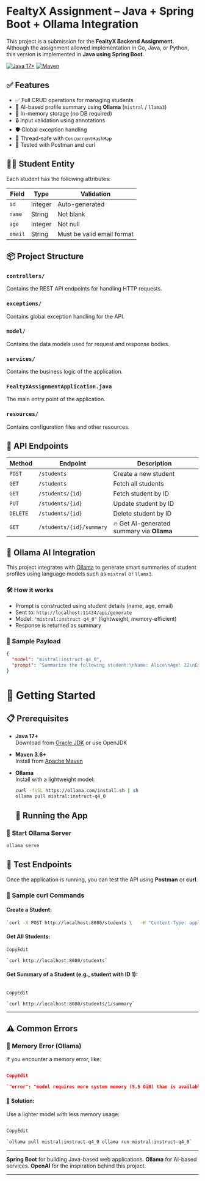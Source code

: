 # FealtyX Assignment – Java + Spring Boot + Ollama Integration

This project is a submission for the **FealtyX Backend Assignment**.  
Although the assignment allowed implementation in Go, Java, or Python, this version is implemented in **Java using Spring Boot**.

[![Java 17+](https://img.shields.io/badge/Java-17%2B-blue.svg)](https://www.oracle.com/java/technologies/javase-jdk17-downloads.html)
[![Maven](https://img.shields.io/badge/Maven-3.6%2B-blue.svg)](https://maven.apache.org/)

## ✅ Features

- ✅ Full CRUD operations for managing students
- 🤖 AI-based profile summary using **Ollama** (`mistral` / `llama3`)
- 🧠 In-memory storage (no DB required)
- 🔒 Input validation using annotations
- 🛡️ Global exception handling
- 🔀 Thread-safe with `ConcurrentHashMap`
- 🧪 Tested with Postman and curl

## 🧑‍🎓 Student Entity

Each student has the following attributes:

| Field | Type | Validation |
|-------|------|------------|
| `id` | Integer | Auto-generated |
| `name` | String | Not blank |
| `age` | Integer | Not null |
| `email` | String | Must be valid email format |

## 📦 Project Structure

### `controllers/`
Contains the REST API endpoints for handling HTTP requests.

### `exceptions/`
Contains global exception handling for the API.

### `model/`
Contains the data models used for request and response bodies.

### `services/`
Contains the business logic of the application.

### `FealtyXAssignmentApplication.java`
The main entry point of the application.

### `resources/`
Contains configuration files and other resources.

## 🔗 API Endpoints

| Method | Endpoint | Description |
|--------|----------|-------------|
| `POST` | `/students` | Create a new student |
| `GET` | `/students` | Fetch all students |
| `GET` | `/students/{id}` | Fetch student by ID |
| `PUT` | `/students/{id}` | Update student by ID |
| `DELETE` | `/students/{id}` | Delete student by ID |
| `GET` | `/students/{id}/summary` | 🔥 Get AI-generated summary via **Ollama** |

## 🧠 Ollama AI Integration

This project integrates with [Ollama](https://www.ollama.com/) to generate smart summaries of student profiles using language models such as `mistral` or `llama3`.

### 🛠️ How it works

- Prompt is constructed using student details (name, age, email)
- Sent to: `http://localhost:11434/api/generate`
- Model: `"mistral:instruct-q4_0"` (lightweight, memory-efficient)
- Response is returned as summary

### 🔧 Sample Payload

```json
{
  "model": "mistral:instruct-q4_0",
  "prompt": "Summarize the following student:\nName: Alice\nAge: 22\nEmail: alice@example.com"
}
```
# 🚀 Getting Started

## 📋 Prerequisites

- **Java 17+**  
  Download from [Oracle JDK](https://www.oracle.com/java/technologies/javase-jdk17-downloads.html) or use OpenJDK

- **Maven 3.6+**  
  Install from [Apache Maven](https://maven.apache.org/install.html)

- **Ollama**  
  Install with a lightweight model:
  ```bash
  curl -fsSL https://ollama.com/install.sh | sh
  ollama pull mistral:instruct-q4_0
  ```
  ## 🧪 Running the App

  
### 🧠 Start Ollama Server

```bash
ollama serve
```
## 🧪 Test Endpoints

Once the application is running, you can test the API using **Postman** or **curl**.

### 🧪 Sample curl Commands

#### Create a Student:

```bash
`curl -X POST http://localhost:8080/students \   -H "Content-Type: application/json" \   -d '{"name": "Alice", "age": 22, "email": "alice@example.com"}'`
```
#### Get All Students:

```bash
CopyEdit

`curl http://localhost:8080/students`
```
#### Get Summary of a Student (e.g., student with ID 1):

```bash

CopyEdit

`curl http://localhost:8080/students/1/summary`
```
* * *

## ⚠️ Common Errors

### 🧠 Memory Error (Ollama)

If you encounter a memory error, like:

```json

CopyEdit

`"error": "model requires more system memory (5.5 GiB) than is available (3.6 GiB)"`
```
#### 🔧 Solution:

Use a lighter model with less memory usage:

```bash

CopyEdit

`ollama pull mistral:instruct-q4_0 ollama run mistral:instruct-q4_0`
```
* * *

**Spring Boot** for building Java-based web applications.
**Ollama** for AI-based services.
**OpenAI** for the inspiration behind this project.
    

* * *
